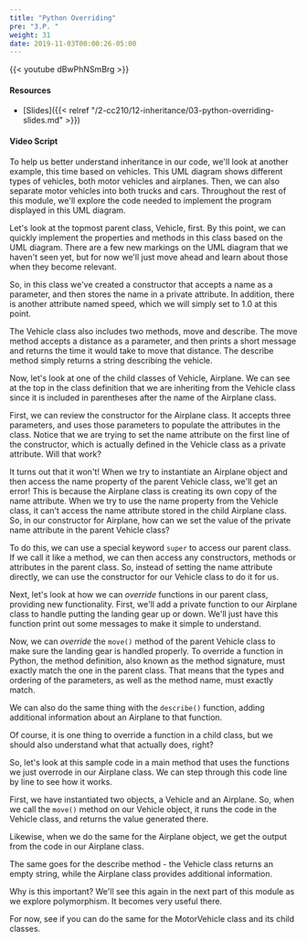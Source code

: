 ```yaml
---
title: "Python Overriding"
pre: "3.P. "
weight: 31
date: 2019-11-03T00:00:26-05:00
---
```


{{< youtube dBwPhNSmBrg >}}

#### Resources

* [Slides]({{< relref "/2-cc210/12-inheritance/03-python-overriding-slides.md" >}})

#### Video Script

To help us better understand inheritance in our code, we'll look at another example, this time based on vehicles. This UML diagram shows different types of vehicles, both motor vehicles and airplanes. Then, we can also separate motor vehicles into both trucks and cars. Throughout the rest of this module, we'll explore the code needed to implement the program displayed in this UML diagram.

Let's look at the topmost parent class, Vehicle, first. By this point, we can quickly implement the properties and methods in this class based on the UML diagram. There are a few new markings on the UML diagram that we haven't seen yet, but for now we'll just move ahead and learn about those when they become relevant.

So, in this class we've created a constructor that accepts a name as a parameter, and then stores the name in a private attribute. In addition, there is another attribute named speed, which we will simply set to 1.0 at this point.

The Vehicle class also includes two methods, move and describe. The move method accepts a distance as a parameter, and then prints a short message and returns the time it would take to move that distance. The describe method simply returns a string describing the vehicle.

Now, let's look at one of the child classes of Vehicle, Airplane. We can see at the top in the class definition that we are inheriting from the Vehicle class since it is included in parentheses after the name of the Airplane class.

First, we can review the constructor for the Airplane class. It accepts three parameters, and uses those parameters to populate the attributes in the class. Notice that we are trying to set the name attribute on the first line of the constructor, which is actually defined in the Vehicle class as a private attribute. Will that work?

It turns out that it won't! When we try to instantiate an Airplane object and then access the name property of the parent Vehicle class, we'll get an error! This is because the Airplane class is creating its own copy of the name attribute. When we try to use the name property from the Vehicle class, it can't access the name attribute stored in the child Airplane class. So, in our constructor for Airplane, how can we set the value of the private name attribute in the parent Vehicle class?

To do this, we can use a special keyword `super` to access our parent class. If we call it like a method, we can then access any constructors, methods or attributes in the parent class. So, instead of setting the name attribute directly, we can use the constructor for our Vehicle class to do it for us.

Next, let's look at how we can _override_ functions in our parent class, providing new functionality. First, we'll add a private function to our Airplane class to handle putting the landing gear up or down. We'll just have this function print out some messages to make it simple to understand.

Now, we can _override_ the `move()` method of the parent Vehicle class to make sure the landing gear is handled properly. To override a function in Python, the method definition, also known as the method signature, must exactly match the one in the parent class. That means that the types and ordering of the parameters, as well as the method name, must exactly match.

We can also do the same thing with the `describe()` function, adding additional information about an Airplane to that function.

Of course, it is one thing to override a function in a child class, but we should also understand what that actually does, right?

So, let's look at this sample code in a main method that uses the functions we just overrode in our Airplane class. We can step through this code line by line to see how it works.

First, we have instantiated two objects, a Vehicle and an Airplane. So, when we call the `move()` method on our Vehicle object, it runs the code in the Vehicle class, and returns the value generated there.

Likewise, when we do the same for the Airplane object, we get the output from the code in our Airplane class.

The same goes for the describe method - the Vehicle class returns an empty string, while the Airplane class provides additional information.

Why is this important? We'll see this again in the next part of this module as we explore polymorphism. It becomes very useful there.

For now, see if you can do the same for the MotorVehicle class and its child classes.
